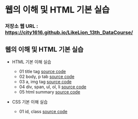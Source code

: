 # 웹의 이해 및 HTML 기본 실습

### 저장소 웹 URL : https://city1616.github.io/LikeLion_13th_DataCourse/

## 웹의 이해 및 HTML 기본 실습
* HTML 기본 이해 실습
	* 01 title tag [source code](https://github.com/city1616/LikeLion_13th_DataCourse/blob/master/02.%20웹과%20Github%20기본/web_html/01_html_title.html)
	* 02 body, p tab [source code](https://github.com/city1616/LikeLion_13th_DataCourse/blob/master/02.%20웹과%20Github%20기본/web_html/02_html_body_p.html)
	* 03 a, img tag [source code](https://github.com/city1616/LikeLion_13th_DataCourse/blob/master/02.%20웹과%20Github%20기본/web_html/03_html_link_img.html)
	* 04 div, span, ul, ol, li [source code](https://github.com/city1616/LikeLion_13th_DataCourse/blob/master/02.%20웹과%20Github%20기본/web_html/04_html_div_span.html)
	* 05 html summary [source code]()

* CSS 기본 이해 실습
	* 01 id, class [source code]()